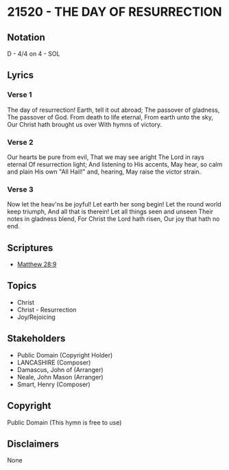 # 21520 - THE DAY OF RESURRECTION

## Notation

D - 4/4 on 4 - SOL

## Lyrics

### Verse 1

The day of resurrection! Earth, tell it out abroad; The passover of gladness, The passover of God. From death to life eternal, From earth unto the sky, Our Christ hath brought us over With hymns of victory.


### Verse 2

Our hearts be pure from evil, That we may see aright The Lord in rays eternal Of resurrection light; And listening to His accents, May hear, so calm and plain His own "All Hail!" and, hearing, May raise the victor strain.


### Verse 3

Now let the heav'ns be joyful! Let earth her song begin! Let the round world keep triumph, And all that is therein! Let all things seen and unseen Their notes in gladness blend, For Christ the Lord hath risen, Our joy that hath no end.


## Scriptures

- [Matthew 28:9](https://www.biblegateway.com/passage/?search=Matthew%2028%3A9)

## Topics

- Christ
- Christ - Resurrection
- Joy/Rejoicing

## Stakeholders

- Public Domain (Copyright Holder)
- LANCASHIRE (Composer)
- Damascus, John of  (Arranger)
- Neale, John Mason (Arranger)
- Smart, Henry (Composer)

## Copyright

Public Domain
(This hymn is free to use)

## Disclaimers

None

